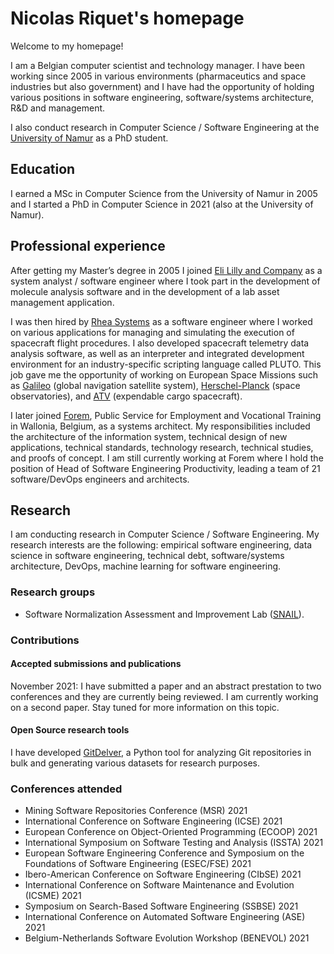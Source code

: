 <!-- Global site tag (gtag.js) - Google Analytics -->
<script async src="https://www.googletagmanager.com/gtag/js?id=UA-148953677-1"></script>
<script>
  window.dataLayer = window.dataLayer || [];
  function gtag(){dataLayer.push(arguments);}
  gtag('js', new Date());

  gtag('config', 'UA-148953677-1');
</script>

# Nicolas Riquet's homepage

Welcome to my homepage!

I am a Belgian computer scientist and technology manager. I have been working since 2005 in various environments (pharmaceutics and space industries but also government) and I have had the opportunity of holding various positions in software engineering, software/systems architecture, R&D and management.

I also conduct research in Computer Science / Software Engineering at the [University of Namur](https://www.unamur.be/en) as a PhD student.

## Education

I earned a MSc in Computer Science from the University of Namur in 2005 and I started a PhD in Computer Science in 2021 (also at the University of Namur).

## Professional experience

After getting my Master’s degree in 2005 I joined [Eli Lilly and Company](https://www.lilly.com/) as a system analyst / software engineer where I took part in the development of molecule analysis software and in the development of a lab asset management application.

I was then hired by [Rhea Systems](https://www.rheagroup.com/) as a software engineer where I worked on various applications for managing and simulating the execution of spacecraft flight procedures. I also developed spacecraft telemetry data analysis software, as well as an interpreter and integrated development environment for an industry-specific scripting language called PLUTO.  This job gave me the opportunity of working on European Space Missions such as [Galileo](https://www.esa.int/Applications/Navigation/Galileo/What_is_Galileo) (global navigation satellite system), [Herschel-Planck](https://www.esa.int/Science_Exploration/Space_Science/Herschel/ESA_to_launch_two_large_observatories_to_look_deep_into_space_and_time) (space observatories), and [ATV](https://www.esa.int/Science_Exploration/Human_and_Robotic_Exploration/ATV/Mission_concept_and_the_role_of_ATV) (expendable cargo spacecraft).

I later joined [Forem](https://www.leforem.be/what-can-le-forem-do-for-you.html), Public Service for Employment and Vocational Training in Wallonia, Belgium, as a systems architect. My responsibilities included the architecture of the information system, technical design of new applications, technical standards, technology research, technical studies, and proofs of concept. I am still currently working at Forem where I hold the position of Head of Software Engineering Productivity, leading a team of 21 software/DevOps engineers and architects.

## Research

I am conducting research in Computer Science / Software Engineering. My research interests are the following: empirical software engineering, data science in software engineering, technical debt, software/systems architecture, DevOps, machine learning for software engineering.

### Research groups

* Software Normalization Assessment and Improvement Lab ([SNAIL](https://snail.info.unamur.be)).

### Contributions

#### Accepted submissions and publications

November 2021: I have submitted a paper and an abstract prestation to two conferences and they are currently being reviewed. I am currently working on a second paper. Stay tuned for more information on this topic.

#### Open Source research tools

I have developed [GitDelver](https://github.com/nicolasriquet/GitDelver), a Python tool for analyzing Git repositories in bulk and generating various datasets for research purposes.

### Conferences attended

* Mining Software Repositories Conference (MSR) 2021
* International Conference on Software Engineering (ICSE) 2021
* European Conference on Object-Oriented Programming (ECOOP) 2021
* International Symposium on Software Testing and Analysis (ISSTA) 2021
* European Software Engineering Conference and Symposium on the Foundations of Software Engineering (ESEC/FSE) 2021
* Ibero-American Conference on Software Engineering (CIbSE) 2021
* International Conference on Software Maintenance and Evolution (ICSME) 2021
* Symposium on Search-Based Software Engineering (SSBSE) 2021
* International Conference on Automated Software Engineering (ASE) 2021
* Belgium-Netherlands Software Evolution Workshop (BENEVOL) 2021
